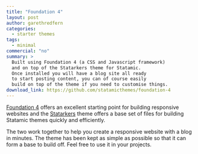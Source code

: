 ```yaml
---
title: "Foundation 4"
layout: post
author: garethredfern
categories:
  - starter themes
tags:
  - minimal
commercial: "no"
summary: >
  Built using Foundation 4 (a CSS and Javascript framework)
  and on top of the Statarkers theme for Statamic.
  Once installed you will have a blog site all ready
  to start posting content, you can of course easily
  build on top of the theme if you need to customise things.
download_link: https://github.com/statamicthemes/foundation-4
---
```

[Foundation 4](http://foundation.zurb.com) offers an excellent starting point for building responsive websites and the [Statarkers](http://www.statamicthemes.com/themes/statarkers-theme) theme offers a base set of files for building Statamic themes quickly and efficiently.

The two work together to help you create a responsive website with a blog in minutes. The theme has been kept as simple as possible so that it can form a base to build off. Feel free to use it in your projects.

